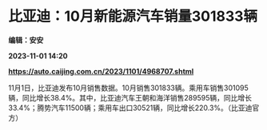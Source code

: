 # 比亚迪：10月新能源汽车销量301833辆
**编辑：安安**

**2023-11-01 14:20**

**https://auto.caijing.com.cn/2023/1101/4968707.shtml**

11月1日，比亚迪发布10月销售数据。10月销售301833辆。乘用车销售301095辆，同比增长38.4%。其中，比亚迪汽车王朝和海洋销售289595辆，同比增长33.4%；腾势汽车11500辆；乘用车出口30521辆，同比增长220.3%。（比亚迪官方）